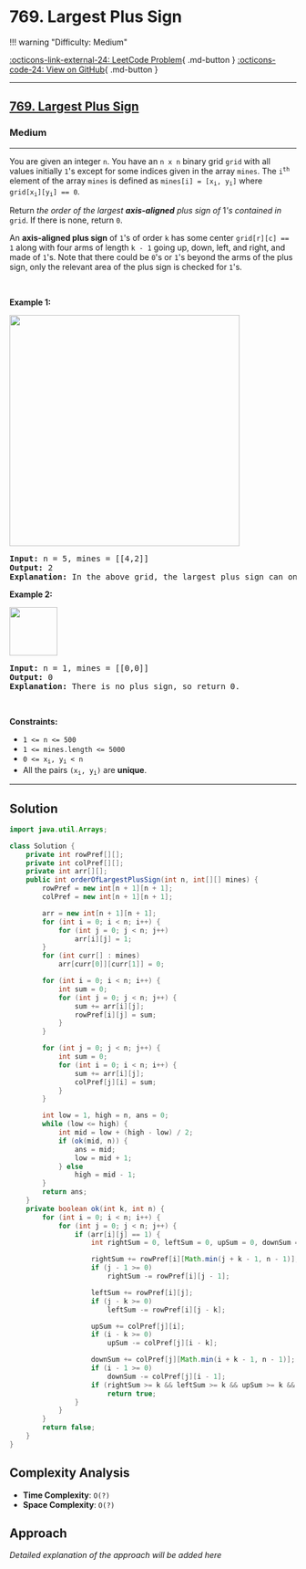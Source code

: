# 769. Largest Plus Sign

!!! warning "Difficulty: Medium"

[:octicons-link-external-24: LeetCode Problem](https://leetcode.com/problems/largest-plus-sign/){ .md-button }
[:octicons-code-24: View on GitHub](https://github.com/RAJ8664/Leetcode/tree/master/0769-largest-plus-sign){ .md-button }

---

<h2><a href="https://leetcode.com/problems/largest-plus-sign">769. Largest Plus Sign</a></h2><h3>Medium</h3><hr><p>You are given an integer <code>n</code>. You have an <code>n x n</code> binary grid <code>grid</code> with all values initially <code>1</code>&#39;s except for some indices given in the array <code>mines</code>. The <code>i<sup>th</sup></code> element of the array <code>mines</code> is defined as <code>mines[i] = [x<sub>i</sub>, y<sub>i</sub>]</code> where <code>grid[x<sub>i</sub>][y<sub>i</sub>] == 0</code>.</p>

<p>Return <em>the order of the largest <strong>axis-aligned</strong> plus sign of </em>1<em>&#39;s contained in </em><code>grid</code>. If there is none, return <code>0</code>.</p>

<p>An <strong>axis-aligned plus sign</strong> of <code>1</code>&#39;s of order <code>k</code> has some center <code>grid[r][c] == 1</code> along with four arms of length <code>k - 1</code> going up, down, left, and right, and made of <code>1</code>&#39;s. Note that there could be <code>0</code>&#39;s or <code>1</code>&#39;s beyond the arms of the plus sign, only the relevant area of the plus sign is checked for <code>1</code>&#39;s.</p>

<p>&nbsp;</p>
<p><strong class="example">Example 1:</strong></p>
<img alt="" src="https://assets.leetcode.com/uploads/2021/06/13/plus1-grid.jpg" style="width: 404px; height: 405px;" />
<pre>
<strong>Input:</strong> n = 5, mines = [[4,2]]
<strong>Output:</strong> 2
<strong>Explanation:</strong> In the above grid, the largest plus sign can only be of order 2. One of them is shown.
</pre>

<p><strong class="example">Example 2:</strong></p>
<img alt="" src="https://assets.leetcode.com/uploads/2021/06/13/plus2-grid.jpg" style="width: 84px; height: 85px;" />
<pre>
<strong>Input:</strong> n = 1, mines = [[0,0]]
<strong>Output:</strong> 0
<strong>Explanation:</strong> There is no plus sign, so return 0.
</pre>

<p>&nbsp;</p>
<p><strong>Constraints:</strong></p>

<ul>
	<li><code>1 &lt;= n &lt;= 500</code></li>
	<li><code>1 &lt;= mines.length &lt;= 5000</code></li>
	<li><code>0 &lt;= x<sub>i</sub>, y<sub>i</sub> &lt; n</code></li>
	<li>All the pairs <code>(x<sub>i</sub>, y<sub>i</sub>)</code> are <strong>unique</strong>.</li>
</ul>


---

## Solution

```java
import java.util.Arrays;

class Solution {
    private int rowPref[][];
    private int colPref[][];
    private int arr[][];
    public int orderOfLargestPlusSign(int n, int[][] mines) {
        rowPref = new int[n + 1][n + 1];
        colPref = new int[n + 1][n + 1];

        arr = new int[n + 1][n + 1];
        for (int i = 0; i < n; i++) {
            for (int j = 0; j < n; j++)
                arr[i][j] = 1;
        }
        for (int curr[] : mines)
            arr[curr[0]][curr[1]] = 0;

        for (int i = 0; i < n; i++) {
            int sum = 0;
            for (int j = 0; j < n; j++) {
                sum += arr[i][j];
                rowPref[i][j] = sum;
            }
        }

        for (int j = 0; j < n; j++) {
            int sum = 0;
            for (int i = 0; i < n; i++) {
                sum += arr[i][j];
                colPref[j][i] = sum;
            }
        }

        int low = 1, high = n, ans = 0;
        while (low <= high) {
            int mid = low + (high - low) / 2;
            if (ok(mid, n)) {
                ans = mid;
                low = mid + 1;
            } else
                high = mid - 1;
        }
        return ans;
    }
    private boolean ok(int k, int n) {
        for (int i = 0; i < n; i++) {
            for (int j = 0; j < n; j++) {
                if (arr[i][j] == 1) {
                    int rightSum = 0, leftSum = 0, upSum = 0, downSum = 0;

                    rightSum += rowPref[i][Math.min(j + k - 1, n - 1)];
                    if (j - 1 >= 0)
                        rightSum -= rowPref[i][j - 1];

                    leftSum += rowPref[i][j];
                    if (j - k >= 0)
                        leftSum -= rowPref[i][j - k];

                    upSum += colPref[j][i];
                    if (i - k >= 0)
                        upSum -= colPref[j][i - k];

                    downSum += colPref[j][Math.min(i + k - 1, n - 1)];
                    if (i - 1 >= 0)
                        downSum -= colPref[j][i - 1];
                    if (rightSum >= k && leftSum >= k && upSum >= k && downSum >= k)
                        return true;
                }
            }
        }
        return false;
    }
}
```

## Complexity Analysis

- **Time Complexity**: `O(?)`
- **Space Complexity**: `O(?)`

## Approach

*Detailed explanation of the approach will be added here*

